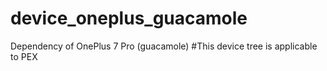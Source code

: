 # device_oneplus_guacamole
Dependency of OnePlus 7 Pro (guacamole)
#This device tree is applicable to PEX

